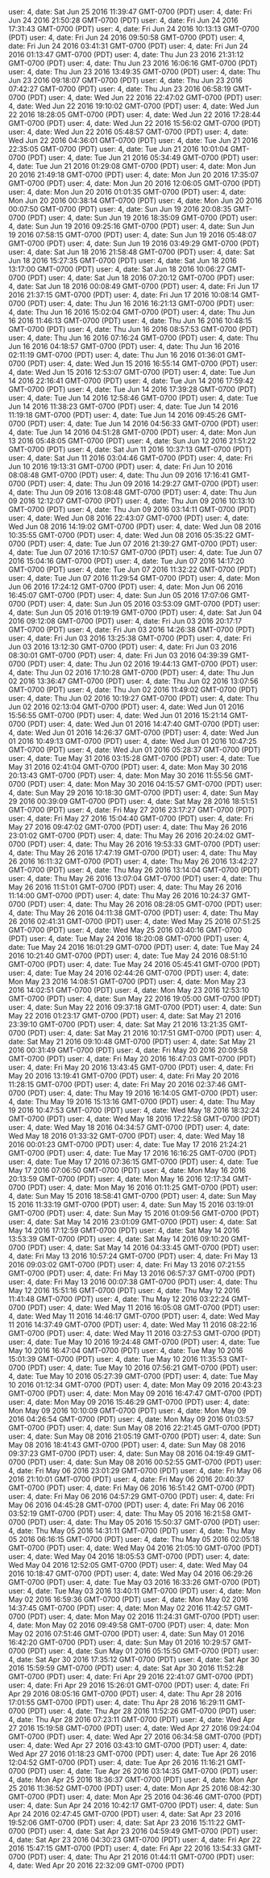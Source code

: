 user: 4, date: Sat Jun 25 2016 11:39:47 GMT-0700 (PDT)
user: 4, date: Fri Jun 24 2016 21:50:28 GMT-0700 (PDT)
user: 4, date: Fri Jun 24 2016 17:31:43 GMT-0700 (PDT)
user: 4, date: Fri Jun 24 2016 10:13:13 GMT-0700 (PDT)
user: 4, date: Fri Jun 24 2016 09:50:58 GMT-0700 (PDT)
user: 4, date: Fri Jun 24 2016 03:41:31 GMT-0700 (PDT)
user: 4, date: Fri Jun 24 2016 01:13:47 GMT-0700 (PDT)
user: 4, date: Thu Jun 23 2016 21:31:12 GMT-0700 (PDT)
user: 4, date: Thu Jun 23 2016 16:06:16 GMT-0700 (PDT)
user: 4, date: Thu Jun 23 2016 13:49:35 GMT-0700 (PDT)
user: 4, date: Thu Jun 23 2016 09:18:07 GMT-0700 (PDT)
user: 4, date: Thu Jun 23 2016 07:42:27 GMT-0700 (PDT)
user: 4, date: Thu Jun 23 2016 06:58:19 GMT-0700 (PDT)
user: 4, date: Wed Jun 22 2016 22:47:02 GMT-0700 (PDT)
user: 4, date: Wed Jun 22 2016 19:10:02 GMT-0700 (PDT)
user: 4, date: Wed Jun 22 2016 18:28:05 GMT-0700 (PDT)
user: 4, date: Wed Jun 22 2016 17:28:44 GMT-0700 (PDT)
user: 4, date: Wed Jun 22 2016 15:56:02 GMT-0700 (PDT)
user: 4, date: Wed Jun 22 2016 05:48:57 GMT-0700 (PDT)
user: 4, date: Wed Jun 22 2016 04:36:01 GMT-0700 (PDT)
user: 4, date: Tue Jun 21 2016 22:35:05 GMT-0700 (PDT)
user: 4, date: Tue Jun 21 2016 10:01:04 GMT-0700 (PDT)
user: 4, date: Tue Jun 21 2016 05:34:49 GMT-0700 (PDT)
user: 4, date: Tue Jun 21 2016 01:29:08 GMT-0700 (PDT)
user: 4, date: Mon Jun 20 2016 21:49:18 GMT-0700 (PDT)
user: 4, date: Mon Jun 20 2016 17:35:07 GMT-0700 (PDT)
user: 4, date: Mon Jun 20 2016 12:06:05 GMT-0700 (PDT)
user: 4, date: Mon Jun 20 2016 01:01:35 GMT-0700 (PDT)
user: 4, date: Mon Jun 20 2016 00:38:14 GMT-0700 (PDT)
user: 4, date: Mon Jun 20 2016 00:07:50 GMT-0700 (PDT)
user: 4, date: Sun Jun 19 2016 20:08:35 GMT-0700 (PDT)
user: 4, date: Sun Jun 19 2016 18:35:09 GMT-0700 (PDT)
user: 4, date: Sun Jun 19 2016 09:25:16 GMT-0700 (PDT)
user: 4, date: Sun Jun 19 2016 07:58:15 GMT-0700 (PDT)
user: 4, date: Sun Jun 19 2016 05:48:07 GMT-0700 (PDT)
user: 4, date: Sun Jun 19 2016 03:49:29 GMT-0700 (PDT)
user: 4, date: Sat Jun 18 2016 21:58:48 GMT-0700 (PDT)
user: 4, date: Sat Jun 18 2016 15:27:35 GMT-0700 (PDT)
user: 4, date: Sat Jun 18 2016 13:17:00 GMT-0700 (PDT)
user: 4, date: Sat Jun 18 2016 10:06:27 GMT-0700 (PDT)
user: 4, date: Sat Jun 18 2016 07:20:12 GMT-0700 (PDT)
user: 4, date: Sat Jun 18 2016 00:08:49 GMT-0700 (PDT)
user: 4, date: Fri Jun 17 2016 21:37:15 GMT-0700 (PDT)
user: 4, date: Fri Jun 17 2016 10:08:14 GMT-0700 (PDT)
user: 4, date: Thu Jun 16 2016 16:21:13 GMT-0700 (PDT)
user: 4, date: Thu Jun 16 2016 15:02:04 GMT-0700 (PDT)
user: 4, date: Thu Jun 16 2016 11:46:13 GMT-0700 (PDT)
user: 4, date: Thu Jun 16 2016 10:48:15 GMT-0700 (PDT)
user: 4, date: Thu Jun 16 2016 08:57:53 GMT-0700 (PDT)
user: 4, date: Thu Jun 16 2016 07:16:24 GMT-0700 (PDT)
user: 4, date: Thu Jun 16 2016 04:18:57 GMT-0700 (PDT)
user: 4, date: Thu Jun 16 2016 02:11:19 GMT-0700 (PDT)
user: 4, date: Thu Jun 16 2016 01:36:01 GMT-0700 (PDT)
user: 4, date: Wed Jun 15 2016 16:55:14 GMT-0700 (PDT)
user: 4, date: Wed Jun 15 2016 12:53:07 GMT-0700 (PDT)
user: 4, date: Tue Jun 14 2016 22:16:41 GMT-0700 (PDT)
user: 4, date: Tue Jun 14 2016 17:59:42 GMT-0700 (PDT)
user: 4, date: Tue Jun 14 2016 17:39:28 GMT-0700 (PDT)
user: 4, date: Tue Jun 14 2016 12:58:46 GMT-0700 (PDT)
user: 4, date: Tue Jun 14 2016 11:38:23 GMT-0700 (PDT)
user: 4, date: Tue Jun 14 2016 11:19:18 GMT-0700 (PDT)
user: 4, date: Tue Jun 14 2016 09:45:26 GMT-0700 (PDT)
user: 4, date: Tue Jun 14 2016 04:56:33 GMT-0700 (PDT)
user: 4, date: Tue Jun 14 2016 04:51:28 GMT-0700 (PDT)
user: 4, date: Mon Jun 13 2016 05:48:05 GMT-0700 (PDT)
user: 4, date: Sun Jun 12 2016 21:51:22 GMT-0700 (PDT)
user: 4, date: Sat Jun 11 2016 10:37:13 GMT-0700 (PDT)
user: 4, date: Sat Jun 11 2016 03:04:46 GMT-0700 (PDT)
user: 4, date: Fri Jun 10 2016 19:13:31 GMT-0700 (PDT)
user: 4, date: Fri Jun 10 2016 08:08:48 GMT-0700 (PDT)
user: 4, date: Thu Jun 09 2016 17:16:41 GMT-0700 (PDT)
user: 4, date: Thu Jun 09 2016 14:29:27 GMT-0700 (PDT)
user: 4, date: Thu Jun 09 2016 13:08:48 GMT-0700 (PDT)
user: 4, date: Thu Jun 09 2016 12:12:07 GMT-0700 (PDT)
user: 4, date: Thu Jun 09 2016 10:13:10 GMT-0700 (PDT)
user: 4, date: Thu Jun 09 2016 03:14:11 GMT-0700 (PDT)
user: 4, date: Wed Jun 08 2016 22:43:07 GMT-0700 (PDT)
user: 4, date: Wed Jun 08 2016 14:19:02 GMT-0700 (PDT)
user: 4, date: Wed Jun 08 2016 10:35:55 GMT-0700 (PDT)
user: 4, date: Wed Jun 08 2016 05:35:22 GMT-0700 (PDT)
user: 4, date: Tue Jun 07 2016 21:39:27 GMT-0700 (PDT)
user: 4, date: Tue Jun 07 2016 17:10:57 GMT-0700 (PDT)
user: 4, date: Tue Jun 07 2016 15:04:16 GMT-0700 (PDT)
user: 4, date: Tue Jun 07 2016 14:17:20 GMT-0700 (PDT)
user: 4, date: Tue Jun 07 2016 11:32:22 GMT-0700 (PDT)
user: 4, date: Tue Jun 07 2016 11:29:54 GMT-0700 (PDT)
user: 4, date: Mon Jun 06 2016 17:24:12 GMT-0700 (PDT)
user: 4, date: Mon Jun 06 2016 16:45:07 GMT-0700 (PDT)
user: 4, date: Sun Jun 05 2016 17:07:06 GMT-0700 (PDT)
user: 4, date: Sun Jun 05 2016 03:53:09 GMT-0700 (PDT)
user: 4, date: Sun Jun 05 2016 01:19:19 GMT-0700 (PDT)
user: 4, date: Sat Jun 04 2016 09:12:08 GMT-0700 (PDT)
user: 4, date: Fri Jun 03 2016 20:17:17 GMT-0700 (PDT)
user: 4, date: Fri Jun 03 2016 14:26:38 GMT-0700 (PDT)
user: 4, date: Fri Jun 03 2016 13:25:38 GMT-0700 (PDT)
user: 4, date: Fri Jun 03 2016 13:12:30 GMT-0700 (PDT)
user: 4, date: Fri Jun 03 2016 08:30:01 GMT-0700 (PDT)
user: 4, date: Fri Jun 03 2016 04:39:39 GMT-0700 (PDT)
user: 4, date: Thu Jun 02 2016 19:44:13 GMT-0700 (PDT)
user: 4, date: Thu Jun 02 2016 17:10:28 GMT-0700 (PDT)
user: 4, date: Thu Jun 02 2016 13:36:47 GMT-0700 (PDT)
user: 4, date: Thu Jun 02 2016 13:07:56 GMT-0700 (PDT)
user: 4, date: Thu Jun 02 2016 11:49:02 GMT-0700 (PDT)
user: 4, date: Thu Jun 02 2016 10:19:27 GMT-0700 (PDT)
user: 4, date: Thu Jun 02 2016 02:13:04 GMT-0700 (PDT)
user: 4, date: Wed Jun 01 2016 15:56:55 GMT-0700 (PDT)
user: 4, date: Wed Jun 01 2016 15:21:14 GMT-0700 (PDT)
user: 4, date: Wed Jun 01 2016 14:47:40 GMT-0700 (PDT)
user: 4, date: Wed Jun 01 2016 14:26:37 GMT-0700 (PDT)
user: 4, date: Wed Jun 01 2016 10:49:13 GMT-0700 (PDT)
user: 4, date: Wed Jun 01 2016 10:47:25 GMT-0700 (PDT)
user: 4, date: Wed Jun 01 2016 05:28:37 GMT-0700 (PDT)
user: 4, date: Tue May 31 2016 03:15:28 GMT-0700 (PDT)
user: 4, date: Tue May 31 2016 02:41:04 GMT-0700 (PDT)
user: 4, date: Mon May 30 2016 20:13:43 GMT-0700 (PDT)
user: 4, date: Mon May 30 2016 11:55:56 GMT-0700 (PDT)
user: 4, date: Mon May 30 2016 04:15:57 GMT-0700 (PDT)
user: 4, date: Sun May 29 2016 10:18:30 GMT-0700 (PDT)
user: 4, date: Sun May 29 2016 00:39:09 GMT-0700 (PDT)
user: 4, date: Sat May 28 2016 18:51:51 GMT-0700 (PDT)
user: 4, date: Fri May 27 2016 23:17:27 GMT-0700 (PDT)
user: 4, date: Fri May 27 2016 15:04:40 GMT-0700 (PDT)
user: 4, date: Fri May 27 2016 09:47:02 GMT-0700 (PDT)
user: 4, date: Thu May 26 2016 23:01:02 GMT-0700 (PDT)
user: 4, date: Thu May 26 2016 20:24:02 GMT-0700 (PDT)
user: 4, date: Thu May 26 2016 19:53:33 GMT-0700 (PDT)
user: 4, date: Thu May 26 2016 17:47:19 GMT-0700 (PDT)
user: 4, date: Thu May 26 2016 16:11:32 GMT-0700 (PDT)
user: 4, date: Thu May 26 2016 13:42:27 GMT-0700 (PDT)
user: 4, date: Thu May 26 2016 13:14:04 GMT-0700 (PDT)
user: 4, date: Thu May 26 2016 13:07:04 GMT-0700 (PDT)
user: 4, date: Thu May 26 2016 11:51:01 GMT-0700 (PDT)
user: 4, date: Thu May 26 2016 11:14:00 GMT-0700 (PDT)
user: 4, date: Thu May 26 2016 10:24:37 GMT-0700 (PDT)
user: 4, date: Thu May 26 2016 08:28:05 GMT-0700 (PDT)
user: 4, date: Thu May 26 2016 04:11:38 GMT-0700 (PDT)
user: 4, date: Thu May 26 2016 02:41:31 GMT-0700 (PDT)
user: 4, date: Wed May 25 2016 07:51:25 GMT-0700 (PDT)
user: 4, date: Wed May 25 2016 03:40:16 GMT-0700 (PDT)
user: 4, date: Tue May 24 2016 18:20:08 GMT-0700 (PDT)
user: 4, date: Tue May 24 2016 16:01:29 GMT-0700 (PDT)
user: 4, date: Tue May 24 2016 10:21:40 GMT-0700 (PDT)
user: 4, date: Tue May 24 2016 08:51:10 GMT-0700 (PDT)
user: 4, date: Tue May 24 2016 05:45:41 GMT-0700 (PDT)
user: 4, date: Tue May 24 2016 02:44:26 GMT-0700 (PDT)
user: 4, date: Mon May 23 2016 14:08:51 GMT-0700 (PDT)
user: 4, date: Mon May 23 2016 14:02:51 GMT-0700 (PDT)
user: 4, date: Mon May 23 2016 12:53:10 GMT-0700 (PDT)
user: 4, date: Sun May 22 2016 19:05:00 GMT-0700 (PDT)
user: 4, date: Sun May 22 2016 09:37:18 GMT-0700 (PDT)
user: 4, date: Sun May 22 2016 01:23:17 GMT-0700 (PDT)
user: 4, date: Sat May 21 2016 23:39:10 GMT-0700 (PDT)
user: 4, date: Sat May 21 2016 13:21:35 GMT-0700 (PDT)
user: 4, date: Sat May 21 2016 10:17:51 GMT-0700 (PDT)
user: 4, date: Sat May 21 2016 09:10:48 GMT-0700 (PDT)
user: 4, date: Sat May 21 2016 00:31:49 GMT-0700 (PDT)
user: 4, date: Fri May 20 2016 20:09:58 GMT-0700 (PDT)
user: 4, date: Fri May 20 2016 16:47:03 GMT-0700 (PDT)
user: 4, date: Fri May 20 2016 13:43:45 GMT-0700 (PDT)
user: 4, date: Fri May 20 2016 13:19:41 GMT-0700 (PDT)
user: 4, date: Fri May 20 2016 11:28:15 GMT-0700 (PDT)
user: 4, date: Fri May 20 2016 02:37:46 GMT-0700 (PDT)
user: 4, date: Thu May 19 2016 16:14:05 GMT-0700 (PDT)
user: 4, date: Thu May 19 2016 15:13:16 GMT-0700 (PDT)
user: 4, date: Thu May 19 2016 10:47:53 GMT-0700 (PDT)
user: 4, date: Wed May 18 2016 18:32:24 GMT-0700 (PDT)
user: 4, date: Wed May 18 2016 17:22:58 GMT-0700 (PDT)
user: 4, date: Wed May 18 2016 04:34:57 GMT-0700 (PDT)
user: 4, date: Wed May 18 2016 01:33:32 GMT-0700 (PDT)
user: 4, date: Wed May 18 2016 00:01:23 GMT-0700 (PDT)
user: 4, date: Tue May 17 2016 21:24:21 GMT-0700 (PDT)
user: 4, date: Tue May 17 2016 16:16:25 GMT-0700 (PDT)
user: 4, date: Tue May 17 2016 07:36:15 GMT-0700 (PDT)
user: 4, date: Tue May 17 2016 07:06:50 GMT-0700 (PDT)
user: 4, date: Mon May 16 2016 20:13:59 GMT-0700 (PDT)
user: 4, date: Mon May 16 2016 12:17:34 GMT-0700 (PDT)
user: 4, date: Mon May 16 2016 01:11:25 GMT-0700 (PDT)
user: 4, date: Sun May 15 2016 18:58:41 GMT-0700 (PDT)
user: 4, date: Sun May 15 2016 11:33:19 GMT-0700 (PDT)
user: 4, date: Sun May 15 2016 03:19:01 GMT-0700 (PDT)
user: 4, date: Sun May 15 2016 01:09:56 GMT-0700 (PDT)
user: 4, date: Sat May 14 2016 23:01:09 GMT-0700 (PDT)
user: 4, date: Sat May 14 2016 17:12:59 GMT-0700 (PDT)
user: 4, date: Sat May 14 2016 13:53:39 GMT-0700 (PDT)
user: 4, date: Sat May 14 2016 09:10:20 GMT-0700 (PDT)
user: 4, date: Sat May 14 2016 04:33:45 GMT-0700 (PDT)
user: 4, date: Fri May 13 2016 10:57:24 GMT-0700 (PDT)
user: 4, date: Fri May 13 2016 09:03:02 GMT-0700 (PDT)
user: 4, date: Fri May 13 2016 07:21:55 GMT-0700 (PDT)
user: 4, date: Fri May 13 2016 06:57:37 GMT-0700 (PDT)
user: 4, date: Fri May 13 2016 00:07:38 GMT-0700 (PDT)
user: 4, date: Thu May 12 2016 15:51:16 GMT-0700 (PDT)
user: 4, date: Thu May 12 2016 11:41:48 GMT-0700 (PDT)
user: 4, date: Thu May 12 2016 03:22:24 GMT-0700 (PDT)
user: 4, date: Wed May 11 2016 16:05:08 GMT-0700 (PDT)
user: 4, date: Wed May 11 2016 14:46:17 GMT-0700 (PDT)
user: 4, date: Wed May 11 2016 14:37:49 GMT-0700 (PDT)
user: 4, date: Wed May 11 2016 08:22:16 GMT-0700 (PDT)
user: 4, date: Wed May 11 2016 03:27:53 GMT-0700 (PDT)
user: 4, date: Tue May 10 2016 19:24:48 GMT-0700 (PDT)
user: 4, date: Tue May 10 2016 16:47:04 GMT-0700 (PDT)
user: 4, date: Tue May 10 2016 15:01:39 GMT-0700 (PDT)
user: 4, date: Tue May 10 2016 11:35:53 GMT-0700 (PDT)
user: 4, date: Tue May 10 2016 07:56:21 GMT-0700 (PDT)
user: 4, date: Tue May 10 2016 05:27:39 GMT-0700 (PDT)
user: 4, date: Tue May 10 2016 01:12:34 GMT-0700 (PDT)
user: 4, date: Mon May 09 2016 20:43:23 GMT-0700 (PDT)
user: 4, date: Mon May 09 2016 16:47:47 GMT-0700 (PDT)
user: 4, date: Mon May 09 2016 15:46:29 GMT-0700 (PDT)
user: 4, date: Mon May 09 2016 10:10:09 GMT-0700 (PDT)
user: 4, date: Mon May 09 2016 04:26:54 GMT-0700 (PDT)
user: 4, date: Mon May 09 2016 01:03:57 GMT-0700 (PDT)
user: 4, date: Sun May 08 2016 22:21:45 GMT-0700 (PDT)
user: 4, date: Sun May 08 2016 21:05:19 GMT-0700 (PDT)
user: 4, date: Sun May 08 2016 18:41:43 GMT-0700 (PDT)
user: 4, date: Sun May 08 2016 09:37:23 GMT-0700 (PDT)
user: 4, date: Sun May 08 2016 04:19:49 GMT-0700 (PDT)
user: 4, date: Sun May 08 2016 00:52:55 GMT-0700 (PDT)
user: 4, date: Fri May 06 2016 23:01:29 GMT-0700 (PDT)
user: 4, date: Fri May 06 2016 21:10:01 GMT-0700 (PDT)
user: 4, date: Fri May 06 2016 20:40:37 GMT-0700 (PDT)
user: 4, date: Fri May 06 2016 16:51:42 GMT-0700 (PDT)
user: 4, date: Fri May 06 2016 04:57:29 GMT-0700 (PDT)
user: 4, date: Fri May 06 2016 04:45:28 GMT-0700 (PDT)
user: 4, date: Fri May 06 2016 03:52:19 GMT-0700 (PDT)
user: 4, date: Thu May 05 2016 16:21:58 GMT-0700 (PDT)
user: 4, date: Thu May 05 2016 15:50:37 GMT-0700 (PDT)
user: 4, date: Thu May 05 2016 14:31:11 GMT-0700 (PDT)
user: 4, date: Thu May 05 2016 06:16:15 GMT-0700 (PDT)
user: 4, date: Thu May 05 2016 02:05:18 GMT-0700 (PDT)
user: 4, date: Wed May 04 2016 21:05:10 GMT-0700 (PDT)
user: 4, date: Wed May 04 2016 18:05:53 GMT-0700 (PDT)
user: 4, date: Wed May 04 2016 12:52:05 GMT-0700 (PDT)
user: 4, date: Wed May 04 2016 10:18:47 GMT-0700 (PDT)
user: 4, date: Wed May 04 2016 06:29:26 GMT-0700 (PDT)
user: 4, date: Tue May 03 2016 16:33:26 GMT-0700 (PDT)
user: 4, date: Tue May 03 2016 13:40:11 GMT-0700 (PDT)
user: 4, date: Mon May 02 2016 16:59:36 GMT-0700 (PDT)
user: 4, date: Mon May 02 2016 14:37:45 GMT-0700 (PDT)
user: 4, date: Mon May 02 2016 11:42:57 GMT-0700 (PDT)
user: 4, date: Mon May 02 2016 11:24:31 GMT-0700 (PDT)
user: 4, date: Mon May 02 2016 09:49:58 GMT-0700 (PDT)
user: 4, date: Mon May 02 2016 07:51:46 GMT-0700 (PDT)
user: 4, date: Sun May 01 2016 16:42:20 GMT-0700 (PDT)
user: 4, date: Sun May 01 2016 10:29:57 GMT-0700 (PDT)
user: 4, date: Sun May 01 2016 05:15:50 GMT-0700 (PDT)
user: 4, date: Sat Apr 30 2016 17:35:12 GMT-0700 (PDT)
user: 4, date: Sat Apr 30 2016 15:59:59 GMT-0700 (PDT)
user: 4, date: Sat Apr 30 2016 11:52:28 GMT-0700 (PDT)
user: 4, date: Fri Apr 29 2016 22:41:07 GMT-0700 (PDT)
user: 4, date: Fri Apr 29 2016 15:26:01 GMT-0700 (PDT)
user: 4, date: Fri Apr 29 2016 08:05:16 GMT-0700 (PDT)
user: 4, date: Thu Apr 28 2016 17:01:55 GMT-0700 (PDT)
user: 4, date: Thu Apr 28 2016 16:29:11 GMT-0700 (PDT)
user: 4, date: Thu Apr 28 2016 11:52:26 GMT-0700 (PDT)
user: 4, date: Thu Apr 28 2016 07:23:11 GMT-0700 (PDT)
user: 4, date: Wed Apr 27 2016 15:19:58 GMT-0700 (PDT)
user: 4, date: Wed Apr 27 2016 09:24:04 GMT-0700 (PDT)
user: 4, date: Wed Apr 27 2016 06:34:58 GMT-0700 (PDT)
user: 4, date: Wed Apr 27 2016 03:43:10 GMT-0700 (PDT)
user: 4, date: Wed Apr 27 2016 01:18:23 GMT-0700 (PDT)
user: 4, date: Tue Apr 26 2016 12:04:52 GMT-0700 (PDT)
user: 4, date: Tue Apr 26 2016 11:16:21 GMT-0700 (PDT)
user: 4, date: Tue Apr 26 2016 03:14:35 GMT-0700 (PDT)
user: 4, date: Mon Apr 25 2016 18:36:37 GMT-0700 (PDT)
user: 4, date: Mon Apr 25 2016 11:36:52 GMT-0700 (PDT)
user: 4, date: Mon Apr 25 2016 08:42:30 GMT-0700 (PDT)
user: 4, date: Mon Apr 25 2016 04:36:46 GMT-0700 (PDT)
user: 4, date: Sun Apr 24 2016 10:42:17 GMT-0700 (PDT)
user: 4, date: Sun Apr 24 2016 02:47:45 GMT-0700 (PDT)
user: 4, date: Sat Apr 23 2016 19:52:06 GMT-0700 (PDT)
user: 4, date: Sat Apr 23 2016 15:11:22 GMT-0700 (PDT)
user: 4, date: Sat Apr 23 2016 04:59:49 GMT-0700 (PDT)
user: 4, date: Sat Apr 23 2016 04:30:23 GMT-0700 (PDT)
user: 4, date: Fri Apr 22 2016 15:47:15 GMT-0700 (PDT)
user: 4, date: Fri Apr 22 2016 13:54:33 GMT-0700 (PDT)
user: 4, date: Thu Apr 21 2016 01:44:11 GMT-0700 (PDT)
user: 4, date: Wed Apr 20 2016 22:32:09 GMT-0700 (PDT)
